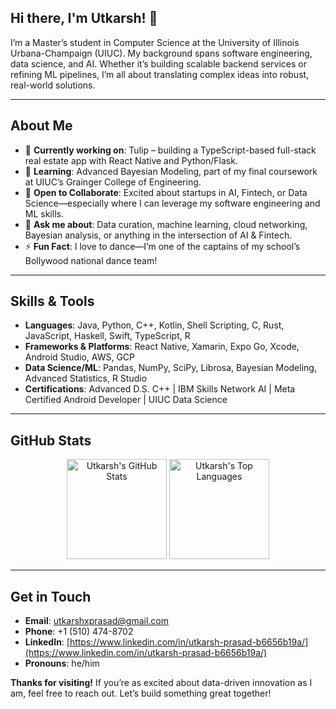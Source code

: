 ## Hi there, I'm Utkarsh! 👋

I’m a Master’s student in Computer Science at the University of Illinois Urbana-Champaign (UIUC). My background spans software engineering, data science, and AI. Whether it’s building scalable backend services or refining ML pipelines, I’m all about translating complex ideas into robust, real-world solutions.

---

## About Me

- 🔭 **Currently working on**: Tulip – building a TypeScript-based full-stack real estate app with React Native and Python/Flask.  
- 🌱 **Learning**: Advanced Bayesian Modeling, part of my final coursework at UIUC’s Grainger College of Engineering.  
- 👯 **Open to Collaborate**: Excited about startups in AI, Fintech, or Data Science—especially where I can leverage my software engineering and ML skills.  
- 💬 **Ask me about**: Data curation, machine learning, cloud networking, Bayesian analysis, or anything in the intersection of AI & Fintech.  
- ⚡ **Fun Fact**: I love to dance—I’m one of the captains of my school’s Bollywood national dance team!

---

## Skills & Tools

- **Languages**: Java, Python, C++, Kotlin, Shell Scripting, C, Rust, JavaScript, Haskell, Swift, TypeScript, R  
- **Frameworks & Platforms**: React Native, Xamarin, Expo Go, Xcode, Android Studio, AWS, GCP  
- **Data Science/ML**: Pandas, NumPy, SciPy, Librosa, Bayesian Modeling, Advanced Statistics, R Studio  
- **Certifications**: Advanced D.S. C++ | IBM Skills Network AI | Meta Certified Android Developer | UIUC Data Science  

---

## GitHub Stats

<p align="center">
  <img src="https://github-readme-stats.vercel.app/api?username=utkarshprasad2&show_icons=true&theme=radical" alt="Utkarsh's GitHub Stats" height="160"/>
  <img src="https://github-readme-stats.vercel.app/api/top-langs/?username=utkarshprasad2&layout=compact&theme=radical" alt="Utkarsh's Top Languages" height="160"/>
</p>

---

## Get in Touch

- **Email**: [utkarshxprasad@gmail.com](mailto:utkarshxprasad@gmail.com)  
- **Phone**: +1 (510) 474-8702  
- **LinkedIn**: [https://www.linkedin.com/in/utkarsh-prasad-b6656b19a/](https://www.linkedin.com/in/utkarsh-prasad-b6656b19a/)  
- **Pronouns**: he/him
  
**Thanks for visiting!** If you’re as excited about data-driven innovation as I am, feel free to reach out. Let’s build something great together!

